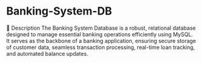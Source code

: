 # Banking-System-DB
📝 Description  The Banking System Database is a robust, relational database designed to manage essential banking operations efficiently using MySQL. It serves as the backbone of a banking application, ensuring secure storage of customer data, seamless transaction processing, real-time loan tracking, and automated balance updates.
